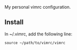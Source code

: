 My personal vimrc configuration.

## Install

In ~/.vimrc, add the following line:

```
source ~/path/to/vimrc/vimrc
```

